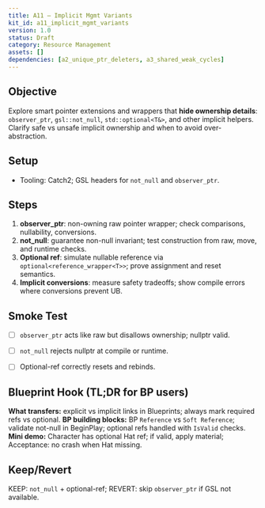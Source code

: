 ```yaml
---
title: A11 — Implicit Mgmt Variants
kit_id: a11_implicit_mgmt_variants
version: 1.0
status: Draft
category: Resource Management
assets: []
dependencies: [a2_unique_ptr_deleters, a3_shared_weak_cycles]
---
```



## Objective
Explore smart pointer extensions and wrappers that **hide ownership details**: `observer_ptr`, `gsl::not_null`, `std::optional<T&>`, and other implicit helpers. Clarify safe vs unsafe implicit ownership and when to avoid over-abstraction.


## Setup
- Tooling: Catch2; GSL headers for `not_null` and `observer_ptr`.


## Steps
1) **observer_ptr**: non-owning raw pointer wrapper; check comparisons, nullability, conversions.
2) **not_null**: guarantee non-null invariant; test construction from raw, move, and runtime checks.
3) **Optional ref**: simulate nullable reference via `optional<reference_wrapper<T>>`; prove assignment and reset semantics.
4) **Implicit conversions**: measure safety tradeoffs; show compile errors where conversions prevent UB.


## Smoke Test
- [ ] `observer_ptr` acts like raw but disallows ownership; nullptr valid.
- [ ] `not_null` rejects nullptr at compile or runtime.
- [ ] Optional-ref correctly resets and rebinds.


## Blueprint Hook (TL;DR for BP users)
**What transfers:** explicit vs implicit links in Blueprints; always mark required refs vs optional.
**BP building blocks:** BP `Reference` vs `Soft Reference`; validate not-null in BeginPlay; optional refs handled with `IsValid` checks.
**Mini demo:** Character has optional Hat ref; if valid, apply material; Acceptance: no crash when Hat missing.


## Keep/Revert
KEEP: `not_null` + optional-ref; REVERT: skip `observer_ptr` if GSL not available.